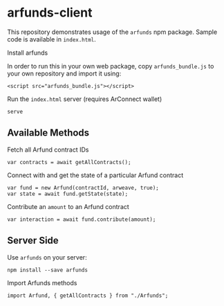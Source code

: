 # arfunds-client

This repository demonstrates usage of the `arfunds` npm package. Sample code is available in `index.html`. 

Install arfunds

In order to run this in your own web package, copy `arfunds_bundle.js` to your own repository and import it using:
```
<script src="arfunds_bundle.js"></script>
```

Run the `index.html` server (requires ArConnect wallet)
```
serve
```

## Available Methods

Fetch all Arfund contract IDs
```
var contracts = await getAllContracts();
```

Connect with and get the state of a particular Arfund contract
```
var fund = new Arfund(contractId, arweave, true);
var state = await fund.getState(state);
```

Contribute an `amount` to an Arfund contract
```
var interaction = await fund.contribute(amount);
```

## Server Side
Use `arfunds` on your server:

```
npm install --save arfunds
```

Import Arfunds methods
```
import Arfund, { getAllContracts } from "./Arfunds";
```


